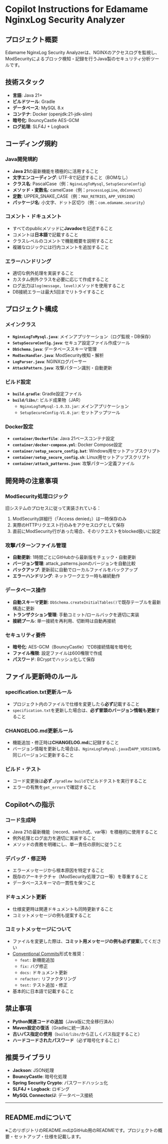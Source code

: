 # Copilot Instructions for Edamame NginxLog Security Analyzer

## プロジェクト概要
Edamame NginxLog Security Analyzerは、NGINXのアクセスログを監視し、ModSecurityによるブロック検知・記録を行うJava製のセキュリティ分析ツールです。

## 技術スタック
- **言語**: Java 21+
- **ビルドツール**: Gradle
- **データベース**: MySQL 8.x
- **コンテナ**: Docker (openjdk:21-jdk-slim)
- **暗号化**: BouncyCastle AES-GCM
- **ログ処理**: SLF4J + Logback

## コーディング規約

### Java開発規約
- **Java 21**の最新機能を積極的に活用すること
- **文字エンコーディング**: UTF-8で記述すること（BOMなし）
- **クラス名**: PascalCase（例：`NginxLogToMysql`, `SetupSecureConfig`）
- **メソッド・変数名**: camelCase（例：`processLogLine`, `dbConnect`）
- **定数**: UPPER_SNAKE_CASE（例：`MAX_RETRIES`, `APP_VERSION`）
- **パッケージ名**: 小文字、ドット区切り（例：`com.edamame.security`）

### コメント・ドキュメント
- すべてのpublicメソッドに**Javadoc**を記述すること
- コメントは**日本語**で記載すること
- クラスレベルのコメントで機能概要を説明すること
- 複雑なロジックには行内コメントを追加すること

### エラーハンドリング
- 適切な例外処理を実装すること
- カスタム例外クラスを必要に応じて作成すること
- ログ出力は`log(message, level)`メソッドを使用すること
- DB接続エラーは最大5回までリトライすること

## プロジェクト構成

### メインクラス
- **`NginxLogToMysql.java`**: メインアプリケーション（ログ監視・DB保存）
- **`SetupSecureConfig.java`**: セキュア設定ファイル作成ツール
- **`DbSchema.java`**: データベーススキーマ管理
- **`ModSecHandler.java`**: ModSecurity検知・解析
- **`LogParser.java`**: NGINXログパーサー
- **`AttackPattern.java`**: 攻撃パターン識別・自動更新

### ビルド設定
- **`build.gradle`**: Gradle設定ファイル
- **`build/libs/`**: ビルド成果物（JAR）
  - `NginxLogToMysql-1.0.33.jar`: メインアプリケーション
  - `SetupSecureConfig-V1.0.jar`: セットアップツール

### Docker設定
- **`container/Dockerfile`**: Java 21ベースコンテナ設定
- **`container/docker-compose.yml`**: Docker Compose設定
- **`container/setup_secure_config.bat`**: Windows用セットアップスクリプト
- **`container/setup_secure_config.sh`**: Linux用セットアップスクリプト
- **`container/attack_patterns.json`**: 攻撃パターン定義ファイル

## 開発時の注意事項

### ModSecurity処理ロジック
旧システムのプロセスに従って実装されている：
1. ModSecurity詳細行（「Access denied」）は一時保存のみ
2. 実際のHTTPリクエスト行のみをアクセスログとして保存
3. 直前にModSecurity行があった場合、そのリクエストをblocked扱いに設定

### 攻撃パターンファイル管理
- **自動更新**: 1時間ごとにGitHubから最新版をチェック・自動更新
- **バージョン管理**: attack_patterns.jsonのバージョンを自動比較
- **バックアップ**: 更新前に自動でローカルファイルをバックアップ
- **エラーハンドリング**: ネットワークエラー時も継続動作

### データベース操作
- **自動スキーマ更新**: `DbSchema.createInitialTables()`で既存テーブルを最新構造に更新
- **トランザクション管理**: 手動コミット/ロールバックを適切に実装
- **接続プール**: 単一接続を再利用、切断時は自動再接続

### セキュリティ要件
- **暗号化**: AES-GCM（BouncyCastle）でDB接続情報を暗号化
- **ファイル権限**: 設定ファイルは600権限で作成
- **パスワード**: BCryptでハッシュ化して保存

## ファイル更新時のルール

### specification.txt更新ルール
- プロジェクト内のファイルで仕様を変更したら**必ず**記載すること
- `specification.txt`を更新した場合は、**必ず冒頭のバージョン情報も更新**すること

### CHANGELOG.md更新ルール
- 機能追加・修正時は**CHANGELOG.md**に記録すること
- バージョン情報を更新した場合は、`NginxLogToMysql.java`の`APP_VERSION`も同じバージョンに更新すること

### ビルド・テスト
- コード変更後は**必ず**`./gradlew build`でビルドテストを実行すること
- エラーの有無を`get_errors`で確認すること

## Copilotへの指示

### コード生成時
- Java 21の最新機能（record、switch式、var等）を積極的に使用すること
- 例外処理とログ出力を適切に実装すること
- メソッドの責務を明確にし、単一責任の原則に従うこと

### デバッグ・修正時
- エラーメッセージから根本原因を特定すること
- 既存のアーキテクチャ（ModSecurity処理フロー等）を尊重すること
- データベーススキーマの一貫性を保つこと

### ドキュメント更新
- 仕様変更時は関連ドキュメントも同時更新すること
- コミットメッセージの例も提案すること

### コミットメッセージについて
- ファイルを変更した際は、**コミット用メッセージの例も必ず提案**してください
- [Conventional Commits](https://www.conventionalcommits.org/)形式を推奨：
  - `feat:` 新機能追加
  - `fix:` バグ修正
  - `docs:` ドキュメント更新
  - `refactor:` リファクタリング
  - `test:` テスト追加・修正
- 基本的に日本語で記載すること

## 禁止事項
- **Python関連コードの追加**（Java版に完全移行済み）
- **Maven設定の復活**（Gradleに統一済み）
- **古いパス指定の使用**（`build/libs/`から正しくパス指定すること）
- **ハードコードされたパスワード**（必ず暗号化すること）

## 推奨ライブラリ
- **Jackson**: JSON処理
- **BouncyCastle**: 暗号化処理
- **Spring Security Crypto**: パスワードハッシュ化
- **SLF4J + Logback**: ロギング
- **MySQL Connector/J**: データベース接続

---

## README.mdについて
※このリポジトリのREADME.mdはGitHub用のREADMEです。プロジェクトの概要・セットアップ・仕様を記載します。
